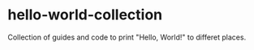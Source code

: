 # hello-world-collection
Collection of guides and code to print "Hello, World!" to differet places.
